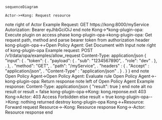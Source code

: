 ```mermaid
sequenceDiagram

Actor->+Kong: Request resource

```
note right of Actor
Example Request:
GET https://kong:8000/myService
Autorization: Bearer eyJhbGciOiJ
end note
Kong->*kong-plugin-opa: Execute plugin on access phase
kong-plugin-opa->kong-plugin-opa: Get request path, method and parse bearer token from authorization header
kong-plugin-opa->+Open Policy Agent: Get Document with Input
note right of kong-plugin-opa
Example request:
POST /v1/data/opa/examples/allow_request
Content-Type: application/json
{   "input": {
.        "token": {
.            "payload": {
.                "sub": "1234567890",
.                "role": "dev"
.            },
.        },
.        "method": "GET",
.        "path": "/myService",
.        "headers" : {
.           "Accept" : "application/json",
.           "Content-Type" : "application/json"
.        }
.    }
}
end note
Open Policy Agent->Open Policy Agent: Evaluate rule
Open Policy Agent->-kong-plugin-opa: Return response
note left of Open Policy Agent
Example response:
Content-Type: application/json
{    "result":  true    }
end note
alt no result or result = false
kong-plugin-opa->Kong: kong.reponse.exit 403
Kong->Actor: 403 Access Forbidden
else result = true
kong-plugin-opa-->Kong: nothing returned
destroy kong-plugin-opa
Kong->+Resource: Forward request
Resource->-Kong: Resource response
Kong->-Actor: Resource response
end
